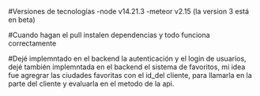 #Versiones de tecnologías
  -node v14.21.3
  -meteor v2.15 (la version 3 está en beta)

#Cuando hagan el pull instalen dependencias y todo funciona correctamente

#Dejé implemntado en el backend la autenticación y el login de usuarios, dejé también implemntada en el backend el sistema de favoritos,
 mi idea fue agregrar las ciudades favoritas con el id_del cliente, para llamarla en la parte del cliente y evaluarla en el metodo de la api.

